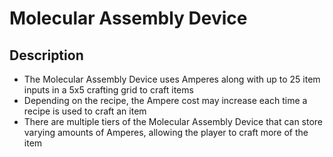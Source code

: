 # Molecular Assembly Device

## Description
- The Molecular Assembly Device uses Amperes along with up to 25 item inputs in a 5x5 crafting grid to craft items
- Depending on the recipe, the Ampere cost may increase each time a recipe is used to craft an item
- There are multiple tiers of the Molecular Assembly Device that can store varying amounts of Amperes, allowing the player to craft more of the item
